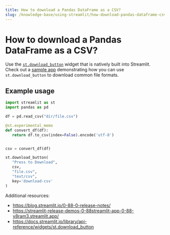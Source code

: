 ```yaml
---
title: How to download a Pandas DataFrame as a CSV?
slug: /knowledge-base/using-streamlit/how-download-pandas-dataframe-csv
---
```


# How to download a Pandas DataFrame as a CSV?

Use the [`st.download_button`](/library/api-reference/widgets/st.download_button) widget that is natively built into Streamlit. Check out a [sample app](https://streamlit-release-demos-0-88streamlit-app-0-88-v8ram3.streamlit.app/) demonstrating how you can use `st.download_button` to download common file formats.

## Example usage

```python
import streamlit as st
import pandas as pd

df = pd.read_csv("dir/file.csv")

@st.experimental_memo
def convert_df(df):
   return df.to_csv(index=False).encode('utf-8')


csv = convert_df(df)

st.download_button(
   "Press to Download",
   csv,
   "file.csv",
   "text/csv",
   key='download-csv'
)
```

Additional resources:

- <https://blog.streamlit.io/0-88-0-release-notes/>
- <https://streamlit-release-demos-0-88streamlit-app-0-88-v8ram3.streamlit.app/>
- <https://docs.streamlit.io/library/api-reference/widgets/st.download_button>
